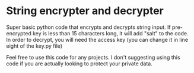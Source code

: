 # String encrypter and decrypter
Super basic python code that encrypts and decrypts string input. 
If pre-encrypted key is less than 15 characters long, it will add "salt" to the code. 
In order to decrypt, you will need the access key (you can change it in line eight of the key.py file)

Feel free to use this code for any projects. I don't suggesting using this code if you are actually looking to protect your private data. 
